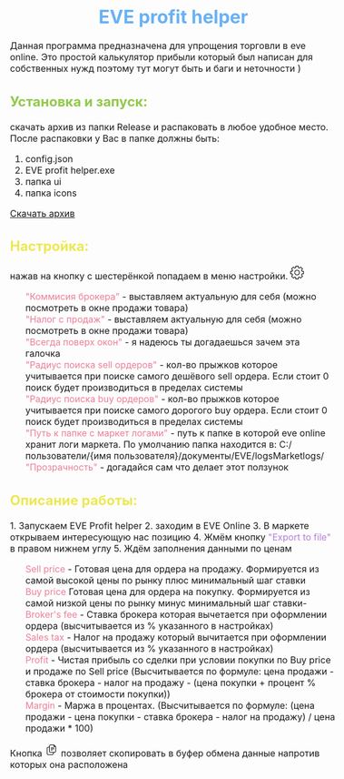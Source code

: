 <body style="font-size: 16px">
<h1 align="center" style="color: #69b1f5">EVE profit helper</h1>

<p>Данная программа предназначена для упрощения торговли в eve online. Это простой калькулятор прибыли который был написан для собственных нужд поэтому тут могут быть и баги и неточности )</p>

<h2 style="color: #92c949">Установка и запуск:</h2>
скачать архив из папки Release и распаковать в любое удобное место.
После распаковки у Вас в папке должны быть:

1. config.json
2. EVE profit helper.exe
3. папка ui
4. папка icons

[Скачать архив](https://github.com/Cornholius/eve_profit_helper/raw/master/release/EVE%20profit%20helper.zip)
<h2 style="color: #ede853">Настройка:</h2>
нажав на кнопку с шестерёнкой попадаем в меню настройки. <img style="background-color: rgb(177, 218, 63)" src="\icons\settings.svg" height="24"/>
<ul style="list-style-type: none">
<li><span style="color: #ed7e98">"Коммисия брокера"</span> - выставляем актуальную для себя (можно посмотреть в окне продажи товара)</li>
<li><span style="color: #ed7e98">"Налог с продаж"</span> - выставляем актуальную для себя (можно посмотреть в окне продажи товара)</li>
<li><span style="color: #ed7e98">"Всегда поверх окон"</span> - я надеюсь ты догадаешься зачем эта галочка</li>
<li><span style="color: #ed7e98">"Радиус поиска sell ордеров"</span> - кол-во прыжков которое учитывается при поиске самого дешёвого sell ордера. Если стоит 0 поиск будет производиться в пределах системы</li>
<li><span style="color: #ed7e98">"Радиус поиска buy ордеров"</span> - кол-во прыжков которое учитывается при поиске самого дорогого buy ордера. Если стоит 0 поиск будет производиться в пределах системы</li>
<li><span style="color: #ed7e98">"Путь к папке с маркет логами"</span> - путь к папке в которой eve online хранит логи маркета. По умолчанию папка находится в: C:/пользователи/{имя пользователя}/документы/EVE/logsMarketlogs/</li>
<li><span style="color: #ed7e98">"Прозрачность"</span> - догадайся сам что делает этот ползунок</li>
</ul>

<h2 style="color: #ede853">Описание работы:</h2>
1. Запускаем EVE Profit helper
2. заходим в EVE Online
3. В маркете открываем интересующую нас позицию
4. Жмём кнопку <span style="color: #b57cd9">"Export to file"</span> в правом нижнем углу
5. Ждём заполнения данными по ценам

<ul style="list-style-type: none">
<li><span style="color: #ed7e98">Sell price</span> - Готовая цена для ордера на продажу. Формируется из самой высокой цены по рынку плюс минимальный шаг ставки</li>
<li><span style="color: #ed7e98">Buy price</span> Готовая цена для ордера на покупку. Формируется из самой низкой цены по рынку минус минимальный шаг ставки- </li>
<li><span style="color: #ed7e98">Broker's fee</span> - Ставка брокера которая вычетается при оформлении ордера (высчитывается из % указанного в настройках)</li>
<li><span style="color: #ed7e98">Sales tax</span> - Налог на продажу который вычитается при оформлении ордера (высчитывается из % указанного в настройках)</li>
<li><span style="color: #ed7e98">Profit</span> - Чистая прибыль со сделки при условии покупки по Buy price и продаже по Sell price (Высчитывается по формуле: цена продажи - ставка брокера - налог на продажу - (цена покупки + процент % брокера от стоимости покупки))</li>
<li><span style="color: #ed7e98">Margin</span> - Маржа в процентах. (Высчитывается по формуле: (цена продажи - цена покупки - ставка брокера - налог на продажу) / цена продажи * 100)</li>
</ul>

Кнопка <img style="background-color: rgb(177, 218, 63)" src="\icons\copy.svg" height="24"/> позволяет скопировать в буфер обмена данные напротив которых она расположена

</body>
